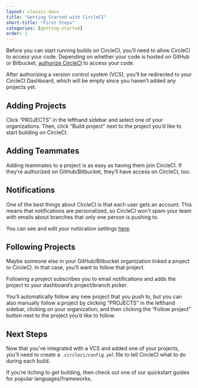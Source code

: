 ```yaml
---
layout: classic-docs
title: "Getting Started with CircleCI"
short-title: "First Steps"
categories: [getting-started]
order: 1
---
```


Before you can start running builds on CircleCI, you’ll need to allow CircleCI to access your code. Depending on whether your code is hosted on GitHub or Bitbucket, [authorize CircleCI](https://circleci.com/signup/) to access your code.

After authorizing a version control system (VCS), you’ll be redirected to your CircleCI Dashboard, which will be empty since you haven’t added any projects yet.

## Adding Projects

Click “PROJECTS” in the lefthand sidebar and select one of your organizations. Then, click “Build project” next to the project you’d like to start building on CircleCI.

## Adding Teammates

Adding teammates to a project is as easy as having them join CircleCI. If they’re authorized on GitHub/Bitbucket, they’ll have access on CircleCI, too.

## Notifications

One of the best things about CircleCI is that each user gets an account.
This means that notifications are personalized, so CircleCI won’t spam your team with emails about branches that only one person is pushing to.

You can see and edit your notiication settings [here](https://circleci.com/account/notifications).

## Following Projects

Maybe someone else in your GitHub/Bitbucket organization linked a project to CircleCI. In that case, you’ll want to follow that project.

Following a project subscribes you to email notifications and adds the project to your dashboard’s project/branch picker.

You’ll automatically follow any new project that you push to, but you can also manually follow a project by clicking “PROJECTS” in the lefthand sidebar, clicking on your organization, and then clicking the “Follow project” button next to the project you’d like to follow.

## Next Steps

Now that you’ve integrated with a VCS and added one of your projects, you’ll need to create a `.circleci/config.yml` file to tell CircleCI what to do during each build.

If you’re itching to get building, then check out one of our quickstart guides for popular languages/frameworks.
